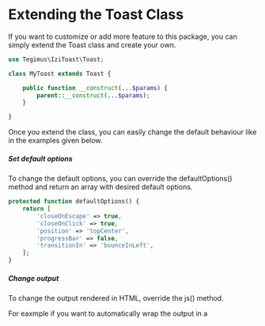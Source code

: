 # Extending the Toast Class

If you want to customize or add more feature to this package, you can simply extend the Toast class and create your own.
```php
use Tegimus\IziToast\Toast;

class MyToast extends Toast {

    public function __construct(...$params) {
        parent::__construct(...$params);
    }

}
```

Once you extend the class, you can easily change the default behaviour like in the examples given below.

##### Set default options
To change the default options, you can override the defaultOptions() method and return an array with desired default options.
```php
protected function defaultOptions() {
    return [
        'closeOnEscape' => true,
        'closeOnClick' => true,
        'position' => 'topCenter',
        'progressBar' => false,
        'transitionIn' => 'bounceInLeft',
    ];
}
```

##### Change output
To change the output rendered in HTML, override the js() method.

For eaxmple if you want to automatically wrap the output in a <script> tag instead of manually doing that in HTML:
```php
protected function js() {
    return '<script>' . parent::js() . '</script>';
}
```
